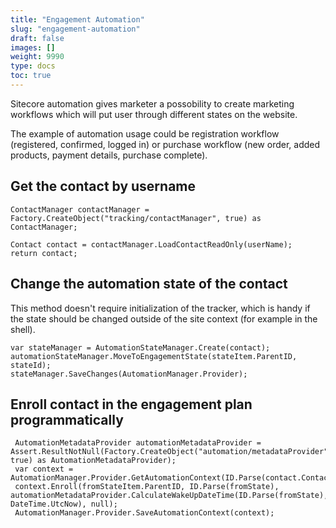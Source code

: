 ```yaml
---
title: "Engagement Automation"
slug: "engagement-automation"
draft: false
images: []
weight: 9990
type: docs
toc: true
---
```


Sitecore automation gives marketer a possobility to create marketing workflows which will put user through different states on the website.

The example of automation usage could be registration workflow (registered, confirmed, logged in) or purchase workflow (new order, added products, payment details, purchase complete).

## Get the contact by username
    ContactManager contactManager = Factory.CreateObject("tracking/contactManager", true) as ContactManager;
        
    Contact contact = contactManager.LoadContactReadOnly(userName);
    return contact;

## Change the automation state of the contact
This method doesn't require initialization of the tracker, which is handy if the state should be changed outside of the site context (for example in the shell).

    var stateManager = AutomationStateManager.Create(contact);
    automationStateManager.MoveToEngagementState(stateItem.ParentID, stateId);
    stateManager.SaveChanges(AutomationManager.Provider);

## Enroll contact in the engagement plan programmatically
     AutomationMetadataProvider automationMetadataProvider = Assert.ResultNotNull(Factory.CreateObject("automation/metadataProvider", true) as AutomationMetadataProvider);            
     var context = AutomationManager.Provider.GetAutomationContext(ID.Parse(contact.ContactId));            
     context.Enroll(fromStateItem.ParentID, ID.Parse(fromState), automationMetadataProvider.CalculateWakeUpDateTime(ID.Parse(fromState), DateTime.UtcNow), null);
     AutomationManager.Provider.SaveAutomationContext(context);


